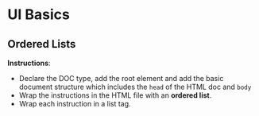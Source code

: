 # UI Basics 

## Ordered Lists

**Instructions**:

* Declare the DOC type, add the root element and add the basic document structure which includes the `head` of the HTML doc and `body`
* Wrap the instructions in the HTML file with an **ordered list**.
* Wrap each instruction in a list tag. 